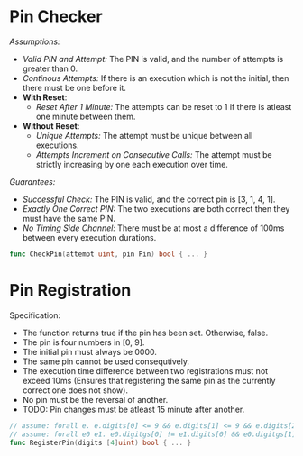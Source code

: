 # Pin Checker
_Assumptions:_
- _Valid PIN and Attempt:_ The PIN is valid, and the number of attempts is greater than 0.
- _Continous Attempts:_ If there is an execution which is not the initial, then there must be one before it.
- __With Reset__:
  - _Reset After 1 Minute:_ The attempts can be reset to 1 if there is atleast one minute between them.
- __Without Reset__:
  - _Unique Attempts:_ The attempt must be unique between all executions.
  - _Attempts Increment on Consecutive Calls:_ The attempt must be strictly increasing by one each execution over time.

_Guarantees:_
- _Successful Check:_ The PIN is valid, and the correct pin is [3, 1, 4, 1].
- _Exactly One Correct PIN:_ The two executions are both correct then they must have the same PIN.
- _No Timing Side Channel:_ There must be at most a difference of 100ms between every execution durations.

```go
func CheckPin(attempt uint, pin Pin) bool { ... }
```

# Pin Registration
Specification:
- The function returns true if the pin has been set. Otherwise, false.
- The pin is four numbers in [0, 9].
- The initial pin must always be 0000.
- The same pin cannot be used consequtively.
- The execution time difference between two registrations must not exceed 10ms (Ensures that registering the same pin as the currently correct one does not show).
- No pin must be the reversal of another.
- TODO: Pin changes must be atleast 15 minute after another.

```go
// assume: forall e. e.digits[0] <= 9 && e.digits[1] <= 9 && e.digits[2] <= 9 && e.digits[3] <= 9
// assume: forall e0 e1. e0.digitgs[0] != e1.digits[0] && e0.digitgs[1] != e1.digits[1] && e0.digitgs[2] != e1.digits[2] && e0.digitgs[3] != e1.digits[3]
func RegisterPin(digits [4]uint) bool { ... }
``` 